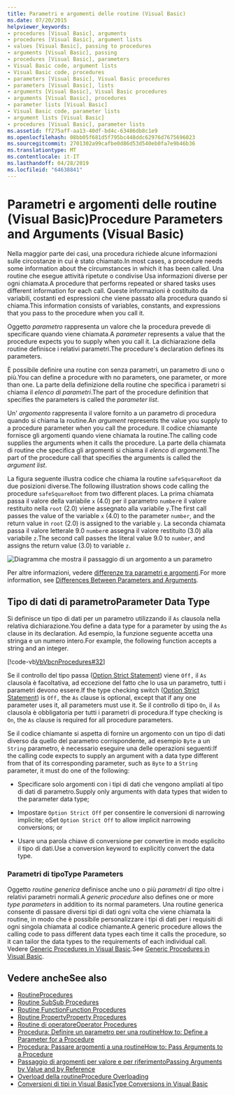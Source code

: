 ```yaml
---
title: Parametri e argomenti delle routine (Visual Basic)
ms.date: 07/20/2015
helpviewer_keywords:
- procedures [Visual Basic], arguments
- procedures [Visual Basic], argument lists
- values [Visual Basic], passing to procedures
- arguments [Visual Basic], passing
- procedures [Visual Basic], parameters
- Visual Basic code, argument lists
- Visual Basic code, procedures
- parameters [Visual Basic], Visual Basic procedures
- parameters [Visual Basic], lists
- arguments [Visual Basic], Visual Basic procedures
- arguments [Visual Basic], procedures
- parameter lists [Visual Basic]
- Visual Basic code, parameter lists
- argument lists [Visual Basic]
- procedures [Visual Basic], parameter lists
ms.assetid: ff275aff-aa13-40df-bd4c-63486db8c1e9
ms.openlocfilehash: 08bb05f681d5f795bc448ddc62976d7675696023
ms.sourcegitcommit: 2701302a99cafbe0d86d53d540eb0fa7e9b46b36
ms.translationtype: MT
ms.contentlocale: it-IT
ms.lasthandoff: 04/28/2019
ms.locfileid: "64638841"
---
```

# <a name="procedure-parameters-and-arguments-visual-basic"></a><span data-ttu-id="76b9f-102">Parametri e argomenti delle routine (Visual Basic)</span><span class="sxs-lookup"><span data-stu-id="76b9f-102">Procedure Parameters and Arguments (Visual Basic)</span></span>
<span data-ttu-id="76b9f-103">Nella maggior parte dei casi, una procedura richiede alcune informazioni sulle circostanze in cui è stato chiamato.</span><span class="sxs-lookup"><span data-stu-id="76b9f-103">In most cases, a procedure needs some information about the circumstances in which it has been called.</span></span> <span data-ttu-id="76b9f-104">Una routine che esegue attività ripetute o condivise Usa informazioni diverse per ogni chiamata.</span><span class="sxs-lookup"><span data-stu-id="76b9f-104">A procedure that performs repeated or shared tasks uses different information for each call.</span></span> <span data-ttu-id="76b9f-105">Queste informazioni è costituito da variabili, costanti ed espressioni che viene passato alla procedura quando si chiama.</span><span class="sxs-lookup"><span data-stu-id="76b9f-105">This information consists of variables, constants, and expressions that you pass to the procedure when you call it.</span></span>  
  
 <span data-ttu-id="76b9f-106">Oggetto *parametro* rappresenta un valore che la procedura prevede di specificare quando viene chiamata.</span><span class="sxs-lookup"><span data-stu-id="76b9f-106">A *parameter* represents a value that the procedure expects you to supply when you call it.</span></span> <span data-ttu-id="76b9f-107">La dichiarazione della routine definisce i relativi parametri.</span><span class="sxs-lookup"><span data-stu-id="76b9f-107">The procedure's declaration defines its parameters.</span></span>  
  
 <span data-ttu-id="76b9f-108">È possibile definire una routine con senza parametri, un parametro di uno o più.</span><span class="sxs-lookup"><span data-stu-id="76b9f-108">You can define a procedure with no parameters, one parameter, or more than one.</span></span> <span data-ttu-id="76b9f-109">La parte della definizione della routine che specifica i parametri si chiama il *elenco di parametri*.</span><span class="sxs-lookup"><span data-stu-id="76b9f-109">The part of the procedure definition that specifies the parameters is called the *parameter list*.</span></span>  
  
 <span data-ttu-id="76b9f-110">Un' *argomento* rappresenta il valore fornito a un parametro di procedura quando si chiama la routine.</span><span class="sxs-lookup"><span data-stu-id="76b9f-110">An *argument* represents the value you supply to a procedure parameter when you call the procedure.</span></span> <span data-ttu-id="76b9f-111">Il codice chiamante fornisce gli argomenti quando viene chiamata la routine.</span><span class="sxs-lookup"><span data-stu-id="76b9f-111">The calling code supplies the arguments when it calls the procedure.</span></span> <span data-ttu-id="76b9f-112">La parte della chiamata di routine che specifica gli argomenti si chiama il *elenco di argomenti*.</span><span class="sxs-lookup"><span data-stu-id="76b9f-112">The part of the procedure call that specifies the arguments is called the *argument list*.</span></span>  
  
 <span data-ttu-id="76b9f-113">La figura seguente illustra codice che chiama la routine `safeSquareRoot` da due posizioni diverse.</span><span class="sxs-lookup"><span data-stu-id="76b9f-113">The following illustration shows code calling the procedure `safeSquareRoot` from two different places.</span></span> <span data-ttu-id="76b9f-114">La prima chiamata passa il valore della variabile `x` (4.0) per il parametro `number`e il valore restituito nella `root` (2.0) viene assegnato alla variabile `y`.</span><span class="sxs-lookup"><span data-stu-id="76b9f-114">The first call passes the value of the variable `x` (4.0) to the parameter `number`, and the return value in `root` (2.0) is assigned to the variable `y`.</span></span> <span data-ttu-id="76b9f-115">La seconda chiamata passa il valore letterale 9.0 `number`e assegna il valore restituito (3.0) alla variabile `z`.</span><span class="sxs-lookup"><span data-stu-id="76b9f-115">The second call passes the literal value 9.0 to `number`, and assigns the return value (3.0) to variable `z`.</span></span>  
  
 ![Diagramma che mostra il passaggio di un argomento a un parametro](./media/procedure-parameters-and-arguments/pass-argument-parameter.gif)  
  
 <span data-ttu-id="76b9f-117">Per altre informazioni, vedere [differenze tra parametri e argomenti](./differences-between-parameters-and-arguments.md).</span><span class="sxs-lookup"><span data-stu-id="76b9f-117">For more information, see [Differences Between Parameters and Arguments](./differences-between-parameters-and-arguments.md).</span></span>  
  
## <a name="parameter-data-type"></a><span data-ttu-id="76b9f-118">Tipo di dati di parametro</span><span class="sxs-lookup"><span data-stu-id="76b9f-118">Parameter Data Type</span></span>  
 <span data-ttu-id="76b9f-119">Si definisce un tipo di dati per un parametro utilizzando il `As` clausola nella relativa dichiarazione.</span><span class="sxs-lookup"><span data-stu-id="76b9f-119">You define a data type for a parameter by using the `As` clause in its declaration.</span></span> <span data-ttu-id="76b9f-120">Ad esempio, la funzione seguente accetta una stringa e un numero intero.</span><span class="sxs-lookup"><span data-stu-id="76b9f-120">For example, the following function accepts a string and an integer.</span></span>  
  
 [!code-vb[VbVbcnProcedures#32](~/samples/snippets/visualbasic/VS_Snippets_VBCSharp/VbVbcnProcedures/VB/Class1.vb#32)]  
  
 <span data-ttu-id="76b9f-121">Se il controllo del tipo passa ([Option Strict Statement](../../../../visual-basic/language-reference/statements/option-strict-statement.md)) viene `Off,` il `As` clausola è facoltativa, ad eccezione del fatto che lo usa un parametro, tutti i parametri devono essere.</span><span class="sxs-lookup"><span data-stu-id="76b9f-121">If the type checking switch ([Option Strict Statement](../../../../visual-basic/language-reference/statements/option-strict-statement.md)) is `Off,` the `As` clause is optional, except that if any one parameter uses it, all parameters must use it.</span></span> <span data-ttu-id="76b9f-122">Se il controllo di tipo `On`, il `As` clausola è obbligatoria per tutti i parametri di procedura.</span><span class="sxs-lookup"><span data-stu-id="76b9f-122">If type checking is `On`, the `As` clause is required for all procedure parameters.</span></span>  
  
 <span data-ttu-id="76b9f-123">Se il codice chiamante si aspetta di fornire un argomento con un tipo di dati diverso da quello del parametro corrispondente, ad esempio `Byte` a un `String` parametro, è necessario eseguire una delle operazioni seguenti:</span><span class="sxs-lookup"><span data-stu-id="76b9f-123">If the calling code expects to supply an argument with a data type different from that of its corresponding parameter, such as `Byte` to a `String` parameter, it must do one of the following:</span></span>  
  
- <span data-ttu-id="76b9f-124">Specificare solo argomenti con i tipi di dati che vengono ampliati al tipo di dati di parametro.</span><span class="sxs-lookup"><span data-stu-id="76b9f-124">Supply only arguments with data types that widen to the parameter data type;</span></span>  
  
- <span data-ttu-id="76b9f-125">Impostare `Option Strict Off` per consentire le conversioni di narrowing implicite; o</span><span class="sxs-lookup"><span data-stu-id="76b9f-125">Set `Option Strict Off` to allow implicit narrowing conversions; or</span></span>  
  
- <span data-ttu-id="76b9f-126">Usare una parola chiave di conversione per convertire in modo esplicito il tipo di dati.</span><span class="sxs-lookup"><span data-stu-id="76b9f-126">Use a conversion keyword to explicitly convert the data type.</span></span>  
  
### <a name="type-parameters"></a><span data-ttu-id="76b9f-127">Parametri di tipo</span><span class="sxs-lookup"><span data-stu-id="76b9f-127">Type Parameters</span></span>  
 <span data-ttu-id="76b9f-128">Oggetto *routine generica* definisce anche uno o più *parametri di tipo* oltre i relativi parametri normali.</span><span class="sxs-lookup"><span data-stu-id="76b9f-128">A *generic procedure* also defines one or more *type parameters* in addition to its normal parameters.</span></span> <span data-ttu-id="76b9f-129">Una routine generica consente di passare diversi tipi di dati ogni volta che viene chiamata la routine, in modo che è possibile personalizzare i tipi di dati per i requisiti di ogni singola chiamata al codice chiamante.</span><span class="sxs-lookup"><span data-stu-id="76b9f-129">A generic procedure allows the calling code to pass different data types each time it calls the procedure, so it can tailor the data types to the requirements of each individual call.</span></span> <span data-ttu-id="76b9f-130">Vedere [Generic Procedures in Visual Basic](../../../../visual-basic/programming-guide/language-features/data-types/generic-procedures.md).</span><span class="sxs-lookup"><span data-stu-id="76b9f-130">See [Generic Procedures in Visual Basic](../../../../visual-basic/programming-guide/language-features/data-types/generic-procedures.md).</span></span>  
  
## <a name="see-also"></a><span data-ttu-id="76b9f-131">Vedere anche</span><span class="sxs-lookup"><span data-stu-id="76b9f-131">See also</span></span>

- [<span data-ttu-id="76b9f-132">Routine</span><span class="sxs-lookup"><span data-stu-id="76b9f-132">Procedures</span></span>](./index.md)
- [<span data-ttu-id="76b9f-133">Routine Sub</span><span class="sxs-lookup"><span data-stu-id="76b9f-133">Sub Procedures</span></span>](./sub-procedures.md)
- [<span data-ttu-id="76b9f-134">Routine Function</span><span class="sxs-lookup"><span data-stu-id="76b9f-134">Function Procedures</span></span>](./function-procedures.md)
- [<span data-ttu-id="76b9f-135">Routine Property</span><span class="sxs-lookup"><span data-stu-id="76b9f-135">Property Procedures</span></span>](./property-procedures.md)
- [<span data-ttu-id="76b9f-136">Routine di operatore</span><span class="sxs-lookup"><span data-stu-id="76b9f-136">Operator Procedures</span></span>](./operator-procedures.md)
- [<span data-ttu-id="76b9f-137">Procedura: Definire un parametro per una routine</span><span class="sxs-lookup"><span data-stu-id="76b9f-137">How to: Define a Parameter for a Procedure</span></span>](./how-to-define-a-parameter-for-a-procedure.md)
- [<span data-ttu-id="76b9f-138">Procedura: Passare argomenti a una routine</span><span class="sxs-lookup"><span data-stu-id="76b9f-138">How to: Pass Arguments to a Procedure</span></span>](./how-to-pass-arguments-to-a-procedure.md)
- [<span data-ttu-id="76b9f-139">Passaggio di argomenti per valore e per riferimento</span><span class="sxs-lookup"><span data-stu-id="76b9f-139">Passing Arguments by Value and by Reference</span></span>](./passing-arguments-by-value-and-by-reference.md)
- [<span data-ttu-id="76b9f-140">Overload della routine</span><span class="sxs-lookup"><span data-stu-id="76b9f-140">Procedure Overloading</span></span>](./procedure-overloading.md)
- [<span data-ttu-id="76b9f-141">Conversioni di tipi in Visual Basic</span><span class="sxs-lookup"><span data-stu-id="76b9f-141">Type Conversions in Visual Basic</span></span>](../../../../visual-basic/programming-guide/language-features/data-types/type-conversions.md)
